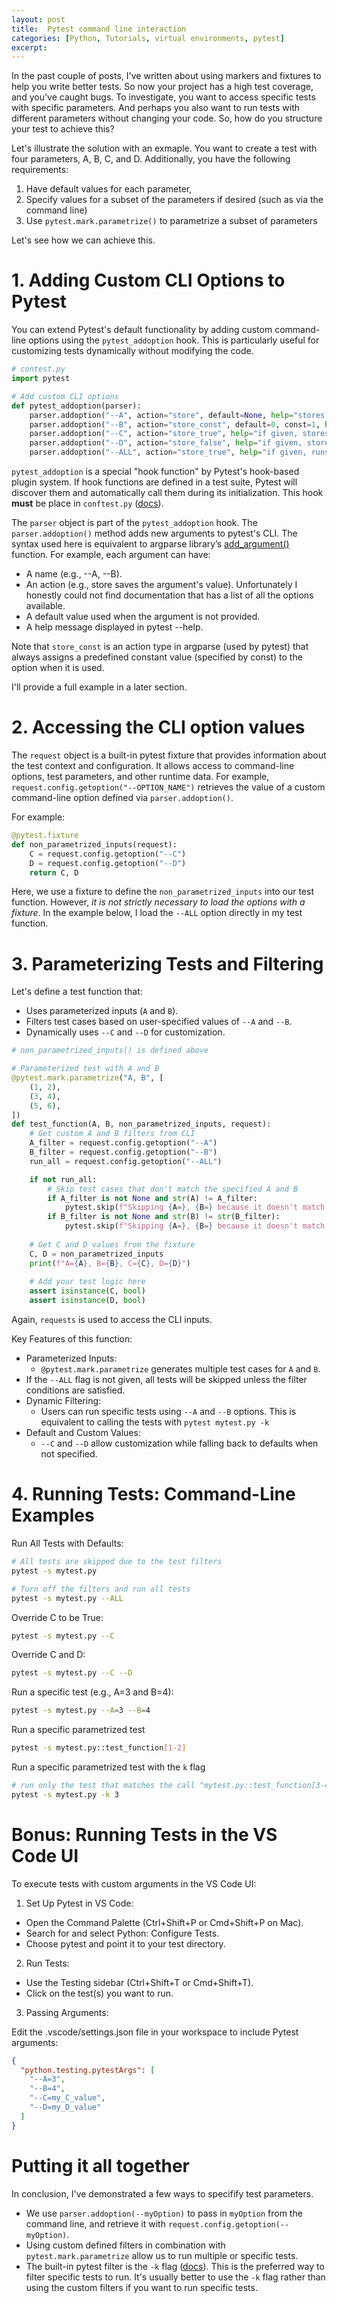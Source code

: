 ```yaml
---
layout: post
title:  Pytest command line interaction
categories: [Python, Tutorials, virtual environments, pytest]
excerpt: 
---
```


In the past couple of posts, I've written about using markers and fixtures to help you write better tests. So now your project has a high test coverage, and you've caught bugs. To investigate, you want to access specific tests with specific parameters. And perhaps you also want to run tests with different parameters without changing your code. So, how do you structure your test to achieve this?

Let's illustrate the solution with an exmaple. You want to create a test with four parameters, A, B, C, and D. Additionally, you have the following requirements:
1. Have default values for each parameter,
2. Specify values for a subset of the parameters if desired (such as via the command line)
3. Use `pytest.mark.parametrize()` to parametrize a subset of parameters

Let's see how we can achieve this.

# 1. Adding Custom CLI Options to Pytest
You can extend Pytest's default functionality by adding custom command-line options using the `pytest_addoption` hook. This is particularly useful for customizing tests dynamically without modifying the code.

```py
# contest.py
import pytest

# Add custom CLI options
def pytest_addoption(parser):
    parser.addoption("--A", action="store", default=None, help="stores the given value as string")
    parser.addoption("--B", action="store_const", default=0, const=1, help="stores constant value")
    parser.addoption("--C", action="store_true", help="if given, stores True. Otherwise, stores False.")
    parser.addoption("--D", action="store_false", help="if given, stores False. Otherwise, stores True.")
    parser.addoption("--ALL", action="store_true", help="if given, runs all tests")
```

`pytest_addoption` is a special "hook function" by Pytest's hook-based plugin system. If hook functions are defined in a test suite, Pytest will discover them and automatically call them during its initialization. This hook __must__ be place in `conftest.py` ([docs](https://docs.pytest.org/en/latest/reference/reference.html#_pytest.hookspec.pytest_addoption)).

The `parser` object is part of the `pytest_addoption` hook. The `parser.addoption()` method adds new arguments to pytest's CLI. The syntax used here is equivalent to argparse library’s [add_argument()](https://docs.python.org/3/library/argparse.html#argparse.ArgumentParser.add_argument) function. For example, each argument can have:
* A name (e.g., --A, --B).
* An action (e.g., store saves the argument's value). Unfortunately I honestly could not find documentation that has a list of all the options available.
* A default value used when the argument is not provided.
* A help message displayed in pytest --help.



Note that `store_const` is an action type in argparse (used by pytest) that always assigns a predefined constant value (specified by const) to the option when it is used.

I'll provide a full example in a later section.

# 2. Accessing the CLI option values
The `request` object is a built-in pytest fixture that provides information about the test context and configuration. It allows access to command-line options, test parameters, and other runtime data. For example, `request.config.getoption("--OPTION_NAME")` retrieves the value of a custom command-line option defined via `parser.addoption()`.

For example:
```py
@pytest.fixture
def non_parametrized_inputs(request):
    C = request.config.getoption("--C")
    D = request.config.getoption("--D")
    return C, D
```

Here, we use a fixture to define the `non_parametrized_inputs` into our test function. However, _it is not strictly necessary to load the options with a fixture_. In the example below, I load the `--ALL` option directly in my test function.

# 3. Parameterizing Tests and Filtering
Let's define a test function that:

* Uses parameterized inputs (`A` and `B`).
* Filters test cases based on user-specified values of `--A` and `--B`.
* Dynamically uses `--C` and `--D` for customization.

```py
# non_parametrized_inputs() is defined above

# Parameterized test with A and B
@pytest.mark.parametrize("A, B", [
    (1, 2),
    (3, 4),
    (5, 6),
])
def test_function(A, B, non_parametrized_inputs, request):
    # Get custom A and B filters from CLI
    A_filter = request.config.getoption("--A")
    B_filter = request.config.getoption("--B")
    run_all = request.config.getoption("--ALL")

    if not run_all:
        # Skip test cases that don't match the specified A and B
        if A_filter is not None and str(A) != A_filter:
            pytest.skip(f"Skipping {A=}, {B=} because it doesn't match --A={A_filter}")
        if B_filter is not None and str(B) != str(B_filter):
            pytest.skip(f"Skipping {A=}, {B=} because it doesn't match --B={B_filter}")
        
    # Get C and D values from the fixture
    C, D = non_parametrized_inputs
    print(f"A={A}, B={B}, C={C}, D={D}")
    
    # Add your test logic here
    assert isinstance(C, bool)
    assert isinstance(D, bool)
```
Again, `requests` is used to access the CLI inputs.

Key Features of this function:
* Parameterized Inputs:
    * `@pytest.mark.parametrize` generates multiple test cases for `A` and `B`.
* If the `--ALL` flag is not given, all tests will be skipped unless the filter conditions are satisfied.
* Dynamic Filtering:
    * Users can run specific tests using `--A` and `--B` options. This is equivalent to calling the tests with `pytest mytest.py -k`
* Default and Custom Values:
    * `--C` and `--D` allow customization while falling back to defaults when not specified.


# 4. Running Tests: Command-Line Examples
Run All Tests with Defaults:
```bash
# All tests are skipped due to the test filters
pytest -s mytest.py
```

```bash
# Turn off the filters and run all tests
pytest -s mytest.py --ALL
```

Override C to be True:
```bash
pytest -s mytest.py --C
```

Override C and D:
```bash
pytest -s mytest.py --C --D
```

Run a specific test (e.g., A=3 and B=4):
```bash
pytest -s mytest.py --A=3 --B=4
```

Run a specific parametrized test
```bash
pytest -s mytest.py::test_function[1-2]
```

Run a specific parametrized test with the `k` flag
```bash
# run only the test that matches the call "mytest.py::test_function[3-4]"
pytest -s mytest.py -k 3
```

# Bonus: Running Tests in the VS Code UI
To execute tests with custom arguments in the VS Code UI:

1. Set Up Pytest in VS Code:

* Open the Command Palette (Ctrl+Shift+P or Cmd+Shift+P on Mac).
* Search for and select Python: Configure Tests.
* Choose pytest and point it to your test directory.

2. Run Tests:

* Use the Testing sidebar (Ctrl+Shift+T or Cmd+Shift+T).
* Click on the test(s) you want to run.

3. Passing Arguments:

Edit the .vscode/settings.json file in your workspace to include Pytest arguments:
```json
{
  "python.testing.pytestArgs": [
    "--A=3",
    "--B=4",
    "--C=my_C_value",
    "--D=my_D_value"
  ]
}
```

# Putting it all together
In conclusion, I've demonstrated a few ways to specifify test parameters.
* We use `parser.addoption(--myOption)` to pass in `myOption` from the command line, and retrieve it with `request.config.getoption(--myOption)`.
* Using custom defined filters in combination with `pytest.mark.parametrize` allow us to run multiple or specific tests.
* The built-in pytest filter is the `-k` flag ([docs](https://docs.pytest.org/en/latest/reference/reference.html#command-line-flags)). This is the preferred way to filter specific tests to run. It's usually better to use the `-k` flag rather than using the custom filters if you want to run specific tests.